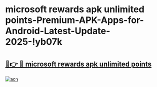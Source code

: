 # microsoft rewards apk unlimited points-Premium-APK-Apps-for-Android-Latest-Update-2025-!yb07k

# <h2><a href="https://googleone.com">🔗👉 🔴 microsoft rewards apk unlimited points</a></h2>

[![acn](https://github.com/user-attachments/assets/0f9c940e-d8b0-45ae-aac7-cd30a18b3e1c)](https://googleone.com)

